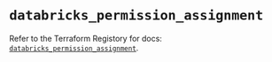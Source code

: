 # `databricks_permission_assignment`

Refer to the Terraform Registory for docs: [`databricks_permission_assignment`](https://registry.terraform.io/providers/databricks/databricks/1.30.0/docs/resources/permission_assignment).
